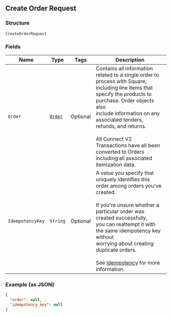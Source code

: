 ## Create Order Request

### Structure

`CreateOrderRequest`

### Fields

| Name | Type | Tags | Description |
|  --- | --- | --- | --- |
| `Order` | [`Order`](/doc/models/order.md) | Optional | Contains all information related to a single order to process with Square,<br>including line items that specify the products to purchase. Order objects also<br>include information on any associated tenders, refunds, and returns.<br><br>All Connect V2 Transactions have all been converted to Orders including all associated<br>itemization data. |
| `IdempotencyKey` | `String` | Optional | A value you specify that uniquely identifies this<br>order among orders you've created.<br><br>If you're unsure whether a particular order was created successfully,<br>you can reattempt it with the same idempotency key without<br>worrying about creating duplicate orders.<br><br>See [Idempotency](https://developer.squareup.com/docs/basics/api101/idempotency) for more information. |

### Example (as JSON)

```json
{
  "order": null,
  "idempotency_key": null
}
```

